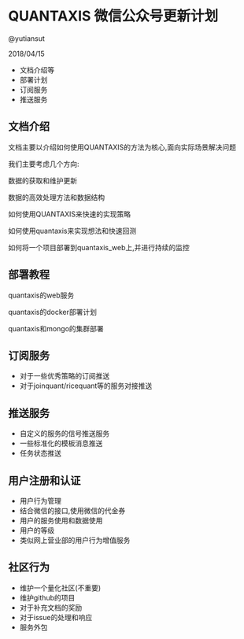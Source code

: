 # QUANTAXIS 微信公众号更新计划

@yutiansut

2018/04/15


- 文档介绍等
- 部署计划
- 订阅服务
- 推送服务


## 文档介绍

文档主要以介绍如何使用QUANTAXIS的方法为核心,面向实际场景解决问题

我们主要考虑几个方向:

数据的获取和维护更新

数据的高效处理方法和数据结构

如何使用QUANTAXIS来快速的实现策略

如何使用quantaxis来实现想法和快速回测

如何将一个项目部署到quantaxis_web上,并进行持续的监控

## 部署教程

quantaxis的web服务

quantaxis的docker部署计划

quantaxis和mongo的集群部署

## 订阅服务

- 对于一些优秀策略的订阅推送
- 对于joinquant/ricequant等的服务对接推送

## 推送服务

- 自定义的服务的信号推送服务
- 一些标准化的模板消息推送
- 任务状态推送


## 用户注册和认证

- 用户行为管理
- 结合微信的接口,使用微信的代金券
- 用户的服务使用和数据使用
- 用户的等级
- 类似网上营业部的用户行为增值服务


## 社区行为

- 维护一个量化社区(不重要)
- 维护github的项目
- 对于补充文档的奖励
- 对于issue的处理和响应
- 服务外包

